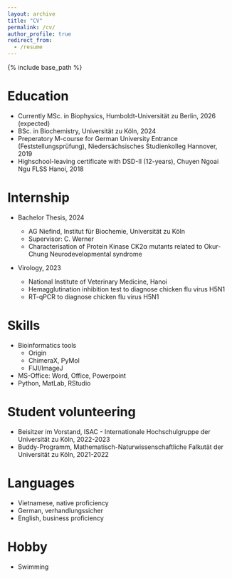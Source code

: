 ```yaml
---
layout: archive
title: "CV"
permalink: /cv/
author_profile: true
redirect_from:
  - /resume
---
```


{% include base_path %}

Education
======
* Currently MSc. in Biophysics, Humboldt-Universität zu Berlin, 2026 (expected)
* BSc. in Biochemistry, Universität zu Köln, 2024
* Preperatory M-course for German University Entrance (Feststellungsprüfung), Niedersächsisches Studienkolleg Hannover, 2019
* Highschool-leaving certificate with DSD-II (12-years), Chuyen Ngoai Ngu FLSS Hanoi, 2018

Internship
======
* Bachelor Thesis, 2024
  * AG Niefind, Institut für Biochemie, Universität zu Köln
  * Supervisor: C. Werner
  * Characterisation of Protein Kinase CK2α mutants related to Okur-Chung Neurodevelopmental syndrome
  
* Virology, 2023
  * National Institute of Veterinary Medicine, Hanoi
  * Hemagglutination inhibition test to diagnose chicken flu virus H5N1
  * RT-qPCR to diagnose chicken flu virus H5N1
  
Skills
======
* Bioinformatics tools
  * Origin
  * ChimeraX, PyMol
  * FIJI/ImageJ
* MS-Office: Word, Office, Powerpoint
* Python, MatLab, RStudio

Student volunteering
======
* Beisitzer im Vorstand, ISAC - Internationale Hochschulgruppe der Universität zu Köln, 2022-2023
* Buddy-Programm, Mathematisch-Naturwissenschaftliche Falkutät der Universität zu Köln, 2021-2022
  
Languages
======
* Vietnamese, native proficiency
* German, verhandlungssicher
* English, business proficiency
  
Hobby
======
* Swimming
